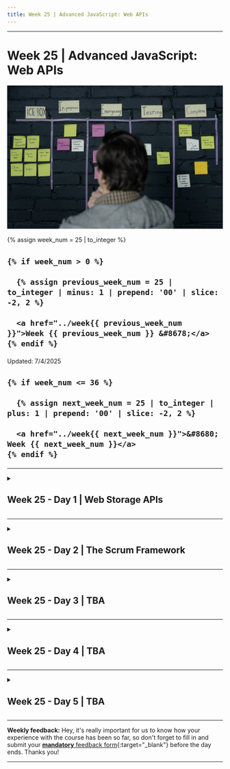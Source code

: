 ```yaml
---
title: Week 25 | Advanced JavaScript: Web APIs
---
```


<hr class="mb-0">

<h1 id="{{ Week 25-Advanced JavaScript: Web APIs | slugify }}">
  <span class="week-prefix">Week 25 |</span> Advanced JavaScript: Web APIs
</h1>

<img src="assets/pexels-cottonbro-6804077.jpg" />

<div class="week-controls">

  {% assign week_num = 25 | to_integer %}

  <h2 class="week-controls__previous_week">

    {% if week_num > 0 %}

      {% assign previous_week_num = 25 | to_integer | minus: 1 | prepend: '00' | slice: -2, 2 %}

      <a href="../week{{ previous_week_num }}">Week {{ previous_week_num }} &#8678;</a>
    {% endif %}

  </h2>

  <span>Updated: 7/4/2025</span>

  <h2 class="week-controls__next_week">

    {% if week_num <= 36 %}

      {% assign next_week_num = 25 | to_integer | plus: 1 | prepend: '00' | slice: -2, 2 %}

      <a href="../week{{ next_week_num }}">&#8680; Week {{ next_week_num }}</a>
    {% endif %}

  </h2>

</div>

---

<!-- Week 25 - Day 1 | Web Storage APIs -->
<details markdown="1">
  <summary>
    <h2>
      <span class="summary-day">Week 25 - Day 1</span> | Web Storage APIs</h2>
  </summary>

### Schedule

  - **Watch the lectures**
  - **Study the suggested material**
  - **Practice on the topics and share your questions**

### Study Plan

  Your instructor will share the video lectures with you. Here are the topics covered:

  - **Part 1:** Web Storage APIs
  - **Part 2:** Web Storage APIs

  You can find the lecture code [here](https://github.com/in-tech-gration/WDX-180/blob/main/curriculum/week25/assets/day01/code/index.html){:target="_blank"} and all other assets [here](https://github.com/in-tech-gration/WDX-180/tree/main/curriculum/week25/assets){:target="_blank"}.

  **Lecture Notes:**

  - The `localStorage` is a read-only property* of the window interface
    - Treat it as read-only.
    - It’s part of the `window.localStorage`
  - `localStorage` data has no expiration time (unlike cookies)
  - `sessionStorage`: data gets cleared when the page session ends — that is, when the page is closed
  - CRUD Methods for `localStorage` and `sessionStorage`: Create/Read/Update/Delete
    - `setItem()` (C)
    - `getItem()` (R)
    - `setItem()` (U)
    - `remoteItem()` (D)
  - _"key(): "The order of keys is user-agent defined, so **you should not rely on it**."_
  - Web Storage APIs work on per-[origin](https://developer.mozilla.org/en-US/docs/Glossary/Origin){:target="_blank"} and per-browser context.

  **Questions:**

  - _Is it safe to store sensitive/private information in the browser’s storage?_
    - You have to be very careful about the things that you store.
    - Avoid saving sensitive/private information.
    - Try encrypting things before you save them.
  
  - _Will there be an error message when the storage limit is reached?_
    - Yes, we’ll get an error.name `QuotaExceededError`

  **References & Resources:**

  - Recommended Study: [Using the Web Storage API (MDN)](https://developer.mozilla.org/en-US/docs/Web/API/Web_Storage_API/Using_the_Web_Storage_API){:target="_blank"} 
    - Make sure not to miss out on the [Responding to storage changes with the StorageEvent](https://developer.mozilla.org/en-US/docs/Web/API/Web_Storage_API/Using_the_Web_Storage_API#responding_to_storage_changes_with_the_storageevent){:target="_blank"} section of the documentation.
  - [https://developer.mozilla.org/en-US/docs/Web/API/Storage/key](https://developer.mozilla.org/en-US/docs/Web/API/Storage/key){:target="_blank"}

  - [List of Web APIs at MDN](https://developer.mozilla.org/en-US/docs/Web/API){:target="_blank"} 

  - [Introduction to web APIs](https://developer.mozilla.org/en-US/docs/Learn/JavaScript/Client-side_web_APIs/Introduction){:target="_blank"} 

  - [Web Storage API](https://developer.mozilla.org/en-US/docs/Web/API/Web_Storage_API){:target="_blank"}

  - Window: [the `localStorage` property](https://developer.mozilla.org/en-US/docs/Web/API/Window/localStorage){:target="_blank"} 

  - [Web Storage (interface)](https://developer.mozilla.org/en-US/docs/Web/API/Storage){:target="_blank"}

<!-- Summary -->

### Exercises

  Become a discoverer: Experiment and find out how localStorage works with different `origins` and when accessed from different browsers:
    - Configure [LiveServer](https://marketplace.visualstudio.com/items?itemName=ritwickdey.LiveServer){:target="_blank"} to use a different default port (5500 => 5501) and see what happens with the localStorage. Also try both ports on a different browser. To find the setting, search for `liveServer.settings.port` in VSCode Settings, Extensions.

  **Coding challenge #1:** Use `localStorage` to keep track of a web page’s horizontal position so that when the user reloads or opens up the page again, they should be looking at the last section. For this one you’ll have to dig out some other APIs (related to browser scrolling, current cursor height)

  **Coding challenge #2:** Try localStorage with React. You might want to try `useEffect` for running localStorage.

  ```js
  // Read:
  useEffect(()=> { localStorage.getItem() }, []);
  // Read/Write/Update/Remove:
  onClick={()=> localStorage.getItem/setItem/removeItem }
  ```

  **IMPORTANT:** Make sure to complete all the tasks found in the **daily Progress Sheet** and update the sheet accordingly. Once you've updated the sheet, don't forget to `commit` and `push`. The progress draft sheet for this day is: **/user/week25/progress/progress.draft.w25.d01.csv**

  You should **NEVER** update the `draft` sheets directly, but rather work on a copy of them according to the instructions [found here](../week01/resources/PROGRESS-WORKFLOW.md).


<!-- Extra Resources -->

<!-- Sources and Attributions -->
  
</details>

<hr class="mt-1">

<!-- Week 25 - Day 2 | The Scrum Framework -->
<details markdown="1">
  <summary>
    <h2>
      <span class="summary-day">Week 25 - Day 2</span> | The Scrum Framework</h2>
  </summary>

### Schedule

  - **Study the suggested material**

### Study Plan

  According to the [Atlassian](https://www.atlassian.com/agile/scrum){:target="_blank"} website:

  > "Scrum is an agile project management framework that helps teams structure and manage their work through a set of values, principles, and practices. Much like a rugby team (where it gets its name) training for the big game, scrum encourages teams to learn through experiences, self-organize while working on a problem, and reflect on their wins and losses to continuously improve."



  In this module, we are going to explore one of the most common and popular project management frameworks. You will watch a [series of YouTube videos](https://www.youtube.com/playlist?list=PL_PJn_AGUdkMhkAkPKIDBf6ShCgYUOs8Y){:target="_blank"} to familiarize yourself with the Scrum framework and the following related concepts, since chances are that one of the companies or teams you are going to work with will employ this framework:

  - Sprints
  - Sprint Planning 
  - Sprint Reviews
  - Ceremonies
  - Backlog
  - Stand-ups
  - Scrum Roles

  **Suggested material for study and practice:**

  - [1. Scrum Framework in a Nutshell](https://www.youtube.com/watch?v=3VvSyXaH31Y){:target="_blank"} (6min)
  - [2. Product Backlog Refinement in a Nutshell](https://www.youtube.com/watch?v=POpCiEXOWkE){:target="_blank"} (5min)
  - [3. Sprint Planning in a Nutshell](https://www.youtube.com/watch?v=8LizzCzsJQg){:target="_blank"} (4min)
  - [4. Daily Scrum in a Nutshell](https://www.youtube.com/watch?v=MARBZbCw9tA){:target="_blank"} (3min)
  - [5. Sprint Review in a Nutshell](https://www.youtube.com/watch?v=-av0l_vbDs4){:target="_blank"} (2min)
  - [6. Sprint Retrospective in a Nutshell](https://www.youtube.com/watch?v=NeZvHdN1Huo){:target="_blank"} (2min)
  - [7. Scrum In A Nutshell](https://www.youtube.com/watch?v=L_sAo93ASTU){:target="_blank"} (5min)

  - Read the [Manifesto for Agile Software Development](https://agilemanifesto.org/){:target="_blank"} as "Scrum is a subset of Agile. It is a lightweight process framework for agile development, and the most widely-used one." [Source](https://www.cprime.com/resources/what-is-agile-what-is-scrum/){:target="_blank"}

  - [What is scrum and how to get started](https://www.atlassian.com/agile/scrum){:target="_blank"}

<!-- Summary -->

<!-- Exercises -->

<!-- Extra Resources -->

### Sources and Attributions

  ---



  _Photo by [cottonbro studio](https://www.pexels.com/photo/manager-considering-project-strategy-by-the-task-board-6804077/)_
  
</details>

<hr class="mt-1">

<!-- Week 25 - Day 3 | TBA -->
<details markdown="1">
  <summary>
    <h2>
      <span class="summary-day">Week 25 - Day 3</span> | TBA</h2>
  </summary>

### Schedule

  - **Watch the lectures**
  - **Study the suggested material**
  - **Practice on the topics and share your questions**

### Study Plan

  Your instructor will share the video lectures with you. Here are the topics covered:

  - **Part 1:** 
  - **Part 2:**

  You can find the lecture code [here](){:target="_blank"}

  **Lecture Notes & Questions:**

  **References & Resources:**

<!-- Summary -->

<!-- Exercises -->

### Extra Resources

  ---



  _Photo by []()_


<!-- Sources and Attributions -->
  
</details>

<hr class="mt-1">

<!-- Week 25 - Day 4 | TBA -->
<details markdown="1">
  <summary>
    <h2>
      <span class="summary-day">Week 25 - Day 4</span> | TBA</h2>
  </summary>

### Schedule

  - **Study the suggested material**
  - **Practice on the topics and share your questions**

<!-- Study Plan -->

<!-- Summary -->

<!-- Exercises -->

<!-- Extra Resources -->

<!-- Sources and Attributions -->
  
</details>

<hr class="mt-1">

<!-- Week 25 - Day 5 | TBA -->
<details markdown="1">
  <summary>
    <h2>
      <span class="summary-day">Week 25 - Day 5</span> | TBA</h2>
  </summary>

### Schedule

  - **Watch the lectures**
  - **Study the suggested material**
  - **Practice on the topics and share your questions**

### Study Plan

  Your instructor will share the video lectures with you. Here are the topics covered:

  - **Part 1:** 
  - **Part 2:**

  You can find the lecture code [here](){:target="_blank"}

  **Lecture Notes & Questions:**

  **References & Resources:**

<!-- Summary -->

<!-- Exercises -->

### Extra Resources

  ---



  _Photo by []()_


<!-- Sources and Attributions -->
  
</details>


<hr class="mt-1">

**Weekly feedback:** Hey, it's really important for us to know how your experience with the course has been so far, so don't forget to fill in and submit your [**mandatory** feedback form](https://forms.gle/S6Zg3bbS2uuwsSZF9){:target="_blank"} before the day ends. Thanks you!



---

<!-- COMMENTS: -->
<script src="https://utteranc.es/client.js"
  repo="in-tech-gration/WDX-180"
  issue-term="pathname"
  theme="github-dark"
  crossorigin="anonymous"
  async>
</script>